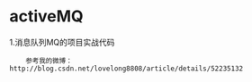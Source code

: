 # activeMQ
1.消息队列MQ的项目实战代码

        参考我的微博：http://blog.csdn.net/lovelong8808/article/details/52235132
